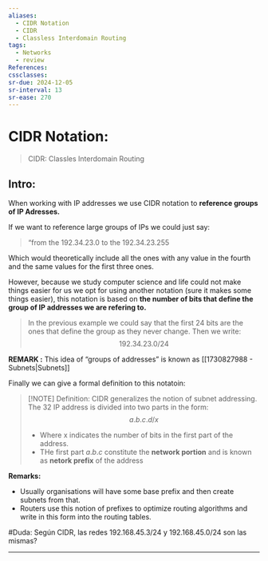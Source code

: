 ```yaml
---
aliases:
  - CIDR Notation
  - CIDR
  - Classless Interdomain Routing
tags:
  - Networks
  - review
References: 
cssclasses:
sr-due: 2024-12-05
sr-interval: 13
sr-ease: 270
---
```

# CIDR Notation:
> CIDR: Classles Interdomain Routing

## Intro:
When working with IP addresses we use CIDR notation to **reference groups of IP Adresses.**

If we want to reference large groups of IPs we could just say: 
> “from the 192.34.23.0 to the 192.34.23.255

Which would theoretically include all the ones with any value in the fourth and the same values for the first three ones.

However, because we study computer science and life could not make things easier for us we opt for using another notation (sure it makes some things easier), this notation is based on **the number of bits that define the group of IP addresses we are refering to.** 

> In the previous example we could say that the first 24 bits are the ones that define the group as they never change. Then we write:
> $$ 192.34.23.0/24$$

**REMARK :** This idea of “groups of addresses” is known as [[1730827988 - Subnets|Subnets]]

Finally we can give a formal definition to this notatoin:

> [!NOTE] Definition:
> CIDR generalizes the notion of subnet addressing. The 32 IP address is divided into two parts in the form:
> $$a.b.c.d/x$$
> 
> + Where x indicates the number of bits in the first part of the address.
> + THe first part $a.b.c$ constitute the **network portion** and is known as **netork prefix** of the address

**Remarks:**
+ Usually organisations will have some base prefix and then create subnets from that.
+ Routers use this notion of prefixes to optimize routing algorithms and write in this form into the routing tables.

#Duda: Según CIDR, las redes 192.168.45.3/24 y 192.168.45.0/24 son las mismas?
***